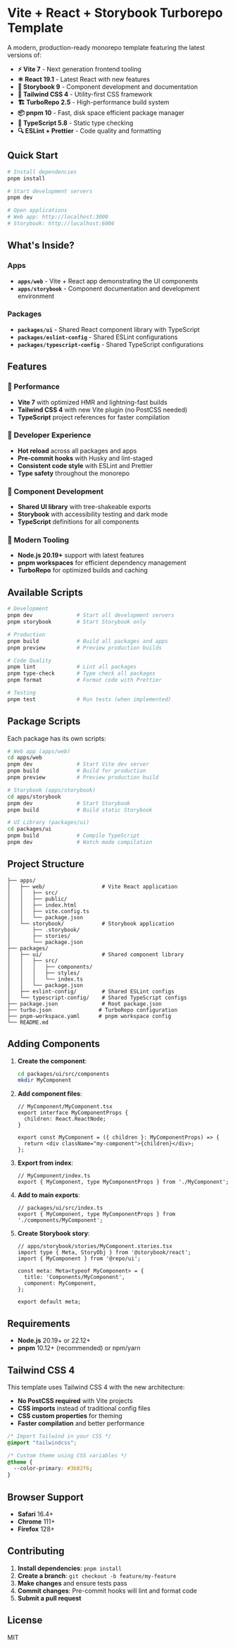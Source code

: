 # Vite + React + Storybook Turborepo Template

A modern, production-ready monorepo template featuring the latest versions of:

- **⚡ Vite 7** - Next generation frontend tooling
- **⚛️ React 19.1** - Latest React with new features
- **📖 Storybook 9** - Component development and documentation
- **🎨 Tailwind CSS 4** - Utility-first CSS framework
- **🏗️ TurboRepo 2.5** - High-performance build system
- **📦 pnpm 10** - Fast, disk space efficient package manager
- **🔷 TypeScript 5.8** - Static type checking
- **🔍 ESLint + Prettier** - Code quality and formatting

## Quick Start

```bash
# Install dependencies
pnpm install

# Start development servers
pnpm dev

# Open applications
# Web app: http://localhost:3000
# Storybook: http://localhost:6006
```

## What's Inside?

### Apps

- **`apps/web`** - Vite + React app demonstrating the UI components
- **`apps/storybook`** - Component documentation and development environment

### Packages

- **`packages/ui`** - Shared React component library with TypeScript
- **`packages/eslint-config`** - Shared ESLint configurations
- **`packages/typescript-config`** - Shared TypeScript configurations

## Features

### 🚀 Performance
- **Vite 7** with optimized HMR and lightning-fast builds
- **Tailwind CSS 4** with new Vite plugin (no PostCSS needed)
- **TypeScript** project references for faster compilation

### 🎨 Developer Experience
- **Hot reload** across all packages and apps
- **Pre-commit hooks** with Husky and lint-staged
- **Consistent code style** with ESLint and Prettier
- **Type safety** throughout the monorepo

### 🧩 Component Development
- **Shared UI library** with tree-shakeable exports
- **Storybook** with accessibility testing and dark mode
- **TypeScript** definitions for all components

### 🔧 Modern Tooling
- **Node.js 20.19+** support with latest features
- **pnpm workspaces** for efficient dependency management
- **TurboRepo** for optimized builds and caching

## Available Scripts

```bash
# Development
pnpm dev              # Start all development servers
pnpm storybook        # Start Storybook only

# Production
pnpm build            # Build all packages and apps
pnpm preview          # Preview production builds

# Code Quality
pnpm lint             # Lint all packages
pnpm type-check       # Type check all packages
pnpm format           # Format code with Prettier

# Testing
pnpm test             # Run tests (when implemented)
```

## Package Scripts

Each package has its own scripts:

```bash
# Web app (apps/web)
cd apps/web
pnpm dev              # Start Vite dev server
pnpm build            # Build for production
pnpm preview          # Preview production build

# Storybook (apps/storybook)
cd apps/storybook
pnpm dev              # Start Storybook
pnpm build            # Build static Storybook

# UI Library (packages/ui)
cd packages/ui
pnpm build            # Compile TypeScript
pnpm dev              # Watch mode compilation
```

## Project Structure

```
├── apps/
│   ├── web/                  # Vite React application
│   │   ├── src/
│   │   ├── public/
│   │   ├── index.html
│   │   ├── vite.config.ts
│   │   └── package.json
│   └── storybook/            # Storybook application
│       ├── .storybook/
│       ├── stories/
│       └── package.json
├── packages/
│   ├── ui/                   # Shared component library
│   │   ├── src/
│   │   │   ├── components/
│   │   │   ├── styles/
│   │   │   └── index.ts
│   │   └── package.json
│   ├── eslint-config/        # Shared ESLint configs
│   └── typescript-config/    # Shared TypeScript configs
├── package.json              # Root package.json
├── turbo.json               # TurboRepo configuration
├── pnpm-workspace.yaml      # pnpm workspace config
└── README.md
```

## Adding Components

1. **Create the component**:
   ```bash
   cd packages/ui/src/components
   mkdir MyComponent
   ```

2. **Add component files**:
   ```tsx
   // MyComponent/MyComponent.tsx
   export interface MyComponentProps {
     children: React.ReactNode;
   }
   
   export const MyComponent = ({ children }: MyComponentProps) => {
     return <div className="my-component">{children}</div>;
   };
   ```

3. **Export from index**:
   ```tsx
   // MyComponent/index.ts
   export { MyComponent, type MyComponentProps } from './MyComponent';
   ```

4. **Add to main exports**:
   ```tsx
   // packages/ui/src/index.ts
   export { MyComponent, type MyComponentProps } from './components/MyComponent';
   ```

5. **Create Storybook story**:
   ```tsx
   // apps/storybook/stories/MyComponent.stories.tsx
   import type { Meta, StoryObj } from '@storybook/react';
   import { MyComponent } from '@repo/ui';
   
   const meta: Meta<typeof MyComponent> = {
     title: 'Components/MyComponent',
     component: MyComponent,
   };
   
   export default meta;
   ```

## Requirements

- **Node.js** 20.19+ or 22.12+
- **pnpm** 10.12+ (recommended) or npm/yarn

## Tailwind CSS 4

This template uses Tailwind CSS 4 with the new architecture:

- **No PostCSS required** with Vite projects
- **CSS imports** instead of traditional config files
- **CSS custom properties** for theming
- **Faster compilation** and better performance

```css
/* Import Tailwind in your CSS */
@import "tailwindcss";

/* Custom theme using CSS variables */
@theme {
  --color-primary: #3b82f6;
}
```

## Browser Support

- **Safari** 16.4+
- **Chrome** 111+
- **Firefox** 128+

## Contributing

1. **Install dependencies**: `pnpm install`
2. **Create a branch**: `git checkout -b feature/my-feature`
3. **Make changes** and ensure tests pass
4. **Commit changes**: Pre-commit hooks will lint and format code
5. **Submit a pull request**

## License

MIT